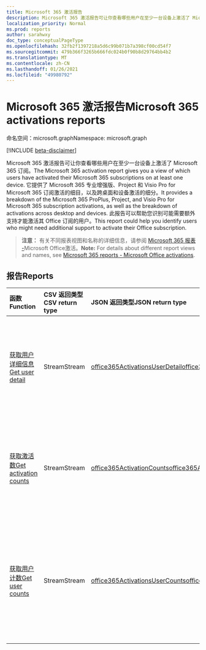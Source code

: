 ```yaml
---
title: Microsoft 365 激活报告
description: Microsoft 365 激活报告可让你查看哪些用户在至少一台设备上激活了 Microsoft 365 订阅。 它提供了 Microsoft 365 专业增强版、Project 和 Visio Pro for Microsoft 365 订阅激活的细目，以及跨桌面和设备激活的细分。 此报告可以帮助您识别可能需要额外支持才能激活其 Office 订阅的用户。
localization_priority: Normal
ms.prod: reports
author: sarahwxy
doc_type: conceptualPageType
ms.openlocfilehash: 32fb2f1397218a5d6c99b071b7a398cf00cd54f7
ms.sourcegitcommit: 479b366f3265b666fdc024b0f90b8d29764bb4b2
ms.translationtype: MT
ms.contentlocale: zh-CN
ms.lasthandoff: 01/26/2021
ms.locfileid: "49980792"
---
```

# <a name="microsoft-365-activations-reports"></a><span data-ttu-id="894ef-105">Microsoft 365 激活报告</span><span class="sxs-lookup"><span data-stu-id="894ef-105">Microsoft 365 activations reports</span></span>

<span data-ttu-id="894ef-106">命名空间：microsoft.graph</span><span class="sxs-lookup"><span data-stu-id="894ef-106">Namespace: microsoft.graph</span></span>

[!INCLUDE [beta-disclaimer](../../includes/beta-disclaimer.md)]

<span data-ttu-id="894ef-107">Microsoft 365 激活报告可让你查看哪些用户在至少一台设备上激活了 Microsoft 365 订阅。</span><span class="sxs-lookup"><span data-stu-id="894ef-107">The Microsoft 365 activation report gives you a view of which users have activated their Microsoft 365 subscriptions on at least one device.</span></span> <span data-ttu-id="894ef-108">它提供了 Microsoft 365 专业增强版、Project 和 Visio Pro for Microsoft 365 订阅激活的细目，以及跨桌面和设备激活的细分。</span><span class="sxs-lookup"><span data-stu-id="894ef-108">It provides a breakdown of the Microsoft 365 ProPlus, Project, and Visio Pro for Microsoft 365 subscription activations, as well as the breakdown of activations across desktop and devices.</span></span> <span data-ttu-id="894ef-109">此报告可以帮助您识别可能需要额外支持才能激活其 Office 订阅的用户。</span><span class="sxs-lookup"><span data-stu-id="894ef-109">This report could help you identify users who might need additional support to activate their Office subscription.</span></span>

> <span data-ttu-id="894ef-110">**注意：** 有关不同报表视图和名称的详细信息，请参阅 [Microsoft 365 报表 -](https://support.office.com/client/Office-activations-87c24ae2-82e0-4d1e-be01-c3bcc3f18c60)Microsoft Office激活。</span><span class="sxs-lookup"><span data-stu-id="894ef-110">**Note:** For details about different report views and names, see [Microsoft 365 reports - Microsoft Office activations](https://support.office.com/client/Office-activations-87c24ae2-82e0-4d1e-be01-c3bcc3f18c60).</span></span>

## <a name="reports"></a><span data-ttu-id="894ef-111">报告</span><span class="sxs-lookup"><span data-stu-id="894ef-111">Reports</span></span>
| <span data-ttu-id="894ef-112">函数</span><span class="sxs-lookup"><span data-stu-id="894ef-112">Function</span></span>                                 | <span data-ttu-id="894ef-113">CSV 返回类型</span><span class="sxs-lookup"><span data-stu-id="894ef-113">CSV return type</span></span> | <span data-ttu-id="894ef-114">JSON 返回类型</span><span class="sxs-lookup"><span data-stu-id="894ef-114">JSON return type</span></span>                         | <span data-ttu-id="894ef-115">说明</span><span class="sxs-lookup"><span data-stu-id="894ef-115">Description</span></span>                              |
| :--------------------------------------- | :-------------- | :--------------------------------------- | ---------------------------------------- |
| [<span data-ttu-id="894ef-116">获取用户详细信息</span><span class="sxs-lookup"><span data-stu-id="894ef-116">Get user detail</span></span>](../api/reportroot-getoffice365activationsuserdetail.md) | <span data-ttu-id="894ef-117">Stream</span><span class="sxs-lookup"><span data-stu-id="894ef-117">Stream</span></span>          | [<span data-ttu-id="894ef-118">office365ActivationsUserDetail</span><span class="sxs-lookup"><span data-stu-id="894ef-118">office365ActivationsUserDetail</span></span>](../resources/office365activationsuserdetail.md) | <span data-ttu-id="894ef-119">获取有关已激活 Microsoft 365 的用户的详细信息。</span><span class="sxs-lookup"><span data-stu-id="894ef-119">Get details about users who have activated Microsoft 365.</span></span> |
| [<span data-ttu-id="894ef-120">获取激活数</span><span class="sxs-lookup"><span data-stu-id="894ef-120">Get activation counts</span></span>](../api/reportroot-getoffice365activationcounts.md) | <span data-ttu-id="894ef-121">Stream</span><span class="sxs-lookup"><span data-stu-id="894ef-121">Stream</span></span>          | [<span data-ttu-id="894ef-122">office365ActivationCounts</span><span class="sxs-lookup"><span data-stu-id="894ef-122">office365ActivationCounts</span></span>](../resources/office365activationcounts.md) | <span data-ttu-id="894ef-123">获取桌面和设备上 Microsoft 365 激活的计数。</span><span class="sxs-lookup"><span data-stu-id="894ef-123">Get the count of Microsoft 365 activations on desktops and devices.</span></span> |
| [<span data-ttu-id="894ef-124">获取用户计数</span><span class="sxs-lookup"><span data-stu-id="894ef-124">Get user counts</span></span>](../api/reportroot-getoffice365activationsusercounts.md) | <span data-ttu-id="894ef-125">Stream</span><span class="sxs-lookup"><span data-stu-id="894ef-125">Stream</span></span>          | [<span data-ttu-id="894ef-126">office365ActivationsUserCounts</span><span class="sxs-lookup"><span data-stu-id="894ef-126">office365ActivationsUserCounts</span></span>](../resources/office365activationsusercounts.md) | <span data-ttu-id="894ef-127">获取在桌面或设备上激活 Office 订阅的已启用用户数。</span><span class="sxs-lookup"><span data-stu-id="894ef-127">Get the count of users that are enabled and those that have activated the Office subscription on desktop or devices.</span></span> |


